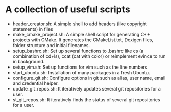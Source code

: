 # A collection of useful scripts

* header_creator.sh: A simple shell to add headers (like copyright statements) in files
* make_cmake_project.sh: A simple shell script for generating C++ projects with CMake. It generates the CMakeList.txt, Doxigen files, folder structure and initial filenames.
* setup_bashrc.sh: Set up several functions to .bashrc like cs (a combination of cd+ls), ccat (cat with color) or reimplement evince to run in background.
* setup_vim.sh: Set up functions for vim such as the line numbers
* start_ubuntu.sh: Installation of many packages in a fresh Ubuntu.
* configure_git.sh: Configure options in git such as alias, user name, email and credential helper.
* update_git_repos.sh: It iteratively updates several git repositories for a user.
* st_git_repos.sh: It iteratively finds the status of several git repositories for a user. 

